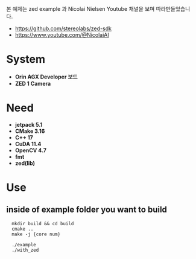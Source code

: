 본 예제는 zed example 과 Nicolai Nielsen Youtube 채널을 보며 따라만들었습니다.
- https://github.com/stereolabs/zed-sdk
- https://www.youtube.com/@NicolaiAI

# System
- **Orin AGX Developer 보드**
- **ZED 1 Camera**

# Need
- **jetpack 5.1**
- **CMake 3.16**
- **C++ 17**
- **CuDA 11.4**
- **OpenCV 4.7**
- **fmt**
- **zed(lib)**

# Use
## inside of example folder you want to build


```
  mkdir build && cd build
  cmake ..
  make -j {core num}

  ./example
  ./with_zed
```